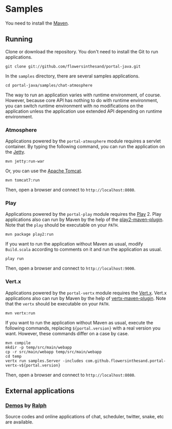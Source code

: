 # Samples
You need to install the [Maven](http://maven.apache.org/).

## Running
Clone or download the repository. You don't need to install the Git to run applications.
```
git clone git://github.com/flowersinthesand/portal-java.git
```

In the `samples` directory, there are several samples applications.
```
cd portal-java/samples/chat-atmosphere
```

The way to run an application varies with runtime environment, of course. However, because core API has nothing to do with runtime environment, you can switch runtime environment with no modifications on the application unless the application use extended API depending on runtime environment.

### Atmosphere
Applications powered by the `portal-atmosphere` module requires a servlet container. By typing the following command, you can run the application on the [Jetty](http://www.eclipse.org/jetty/).
```
mvn jetty:run-war
```

Or, you can use the [Apache Tomcat](http://tomcat.apache.org/).
```
mvn tomcat7:run
```

Then, open a browser and connect to `http://localhost:8080`.

### Play
Applications powered by the `portal-play` module requires the [Play](http://www.playframework.org/) 2. Play applications also can run by Maven by the help of the [play2-maven-plugin](https://github.com/cescoffier/maven-play2-plugin). Note that the `play` should be executable on your `PATH`.
```
mvn package play2:run
```

If you want to run the application without Maven as usual, modify `Build.scala` according to comments on it and run the application as usual.
```
play run
```

Then, open a browser and connect to `http://localhost:9000`.

### Vert.x
Applications powered by the `portal-vertx` module requires the [Vert.x](http://vertx.io/). Vert.x applications also can run by Maven by the help of [vertx-maven-plugin](https://github.com/rhart/vertx-maven-plugin/). Note that the `vertx` should be executable on your `PATH`.
```
mvn vertx:run
```

If you want to run the application without Maven as usual, execute the following commands, replacing `${portal.version}` with a real version you want. However, these commands differ on a case by case.

```
mvn compile
mkdir -p temp/src/main/webapp
cp -r src/main/webapp temp/src/main/webapp
cd temp
vertx run samples.Server -includes com.github.flowersinthesand.portal-vertx-v${portal.version}
```

Then, open a browser and connect to `http://localhost:8080`.

## External applications
### [Demos](https://demo.rasc.ch/portal/) by [Ralph](https://github.com/ralscha)
Source codes and online applications of chat, scheduler, twitter, snake, etc are available.